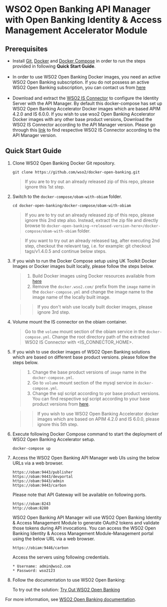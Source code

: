 # WSO2 Open Banking API Manager with Open Banking Identity & Access Management Accelerator Module


## Prerequisites

 * Install [Git](https://git-scm.com/book/en/v2/Getting-Started-Installing-Git), [Docker](https://www.docker.com/get-docker) and [Docker Compose](https://docs.docker.com/compose/install/#install-compose)
   in order to run the steps provided in following **Quick Start Guide**. <br><br>
 * In order to use WSO2 Open Banking Docker images, you need an active WSO2 Open Banking subscription. If you do not possess an active WSO2
   Open Banking subscription, you can contact us from [here](https://wso2.com/solutions/financial/open-banking/) <br><br>
 *  Download and extract the [WSO2 IS Connector](https://apim.docs.wso2.com/en/4.2.0/assets/attachments/administer/wso2is-extensions-1.6.8.zip) to configure the Identity Server with the API Manager. By default this docker-compose has set up WSO2 Open Banking Accelerator Docker images which are based APIM 4.2.0 and IS 6.0.0. If you wish to use wso2 Open Banking Accelerator Docker images with any other base product versions, Download the WSO2 IS Connector according to the API Manager version. Please go through this [link](https://ob.docs.wso2.com/en/latest/get-started/quick-start-guide/#installing-base-products) to find respective WSO2 IS Connector according to the API Manager version. 
 
 
## Quick Start Guide

1. Clone WSO2 Open Banking Docker Git repository.

    ```
    git clone https://github.com/wso2/docker-open-banking.git
    ```
    > If you are to try out an already released zip of this repo, please ignore this 1st step. 

2. Switch to the `docker-compose/obam-with-obiam` folder.

    ```
    cd docker-open-banking/docker-compose/obam-with-obiam
    ```
    > If you are to try out an already released zip of this repo, please ignore this 2nd step also. 
     Instead, extract the zip file and directly browse to `docker-open-banking-<released-version-here>/docker-compose/obam-with-obiam` folder. 
     
    > If you want to try out an already released tag, after executing 2nd step, checkout the relevant tag, 
     i.e. for example: git checkout tags/v1.4.0.5 and continue below steps.

3. If you wish to run the Docker Compose setup using UK Toolkit Docker Images or Docker images built locally, please follow the steps below.
   > 1. Build Docker images using Docker resources available from [here](../../dockerfiles/) 
   > 2. Remove the `docker.wso2.com/` prefix from the `image` name in the `docker-compose.yml` and change the image name to the image name of the locally built image.

   >> If you don't wish use locally built docker images, please ignore 3rd step.
   
4. Volume mount the IS connector on the obiam container.
   > Go to the `volume` mount section of the obiam service in the `docker-compose.yml`.
   > Change the root directory path of the extracted WSO2 IS Connector with <IS_CONNECTOR_HOME>.

5. If you wish to use docker images of WSO2 Open Banking solutions which are based on different base product versions. please follow the steps below.
   > 1. Change the base product versions of `image` name in the `docker-compose.yml`.
   > 2. Go to `volume` mount section of the mysql service in `docker-compose.yml`.
   > 3. Change the sql script according to yor base product versions. You can find respective sql script according to your base product versions from [here](../mysql/scripts/).

   >> If you wish to use WSO2 Open Banking Accelerator docker images which are based on APIM 4.2.0 and IS 6.0.0, please ignore this 5th step.

6. Execute following Docker Compose command to start the deployment of WSO2 Open Banking Accelerator setup.
   ```
   docker-compose up
   ```
7. Access the WSO2 Open Banking API Manager web UIs using the below URLs via a web browser.

   ```
   https://obam:9443/publisher
   https://obam:9443/devportal
   https://obam:9443/admin
   https://obam:9443/carbon
   ```

   Please note that API Gateway will be available on following ports.
   ```
   https://obam:8243
   http://obam:8280
   ```
 
   WSO2 Open Banking API Manager will use WSO2 Open Banking Identity & Access Management Module to generate OAuth2 tokens and validate those tokens during API invocations. You can access the WSO2 Open Banking Identity & Access Management Module-Management portal using the below URL via a web browser.
 
   ```
   https://obiam:9446/carbon
   ```
  
   Access the servers using following credentials.
   ````  
   * Username: admin@wso2.com 
   * Password: wso2123
   ````
8. Follow the documentation to use WSO2 Open Banking:

   To try out the solution: [Try Out WSO2 Open Banking](https://ob.docs.wso2.com/en/latest/get-started/quick-start-guide/)

For more information, see [WSO2 Open Banking documentation](https://ob.docs.wso2.com/en/latest/develop/developer-guide/).

